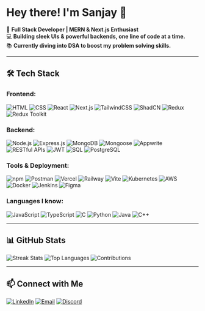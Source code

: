 # Hey there! I'm Sanjay 👋

🚀 **Full Stack Developer | MERN & Next.js Enthusiast**  
💻 **Building sleek UIs & powerful backends, one line of code at a time.**   
📚 **Currently diving into DSA to boost my problem solving skills.**

---

## 🛠 Tech Stack

### **Frontend:**
![HTML](https://img.shields.io/badge/-HTML5-E34F26?logo=html5&logoColor=white&style=flat)
![CSS](https://img.shields.io/badge/-CSS3-1572B6?logo=css3&logoColor=white&style=flat)
![React](https://img.shields.io/badge/-React-61DAFB?logo=react&logoColor=white&style=flat)
![Next.js](https://img.shields.io/badge/-Next.js-black?logo=next.js&logoColor=white&style=flat)
![TailwindCSS](https://img.shields.io/badge/-TailwindCSS-38B2AC?logo=tailwind-css&logoColor=white&style=flat)
![ShadCN](https://img.shields.io/badge/-ShadCN-181717?logo=shadcn&logoColor=white&style=flat)
![Redux](https://img.shields.io/badge/-Redux-764ABC?logo=redux&logoColor=white&style=flat)
![Redux Toolkit](https://img.shields.io/badge/-Redux%20Toolkit-764ABC?logo=redux&logoColor=white&style=flat)


### **Backend:**
![Node.js](https://img.shields.io/badge/-Node.js-339933?logo=node.js&logoColor=white&style=flat)
![Express.js](https://img.shields.io/badge/-Express.js-black?logo=express&logoColor=white&style=flat)
![MongoDB](https://img.shields.io/badge/-MongoDB-4EA94B?logo=mongodb&logoColor=white&style=flat)
![Mongoose](https://img.shields.io/badge/-Mongoose-880000?logo=mongodb&logoColor=white&style=flat)
![Appwrite](https://img.shields.io/badge/-Appwrite-F02E65?logo=appwrite&logoColor=white&style=flat)
![RESTful APIs](https://img.shields.io/badge/-RESTful_APIs-02569B?logo=api&logoColor=white&style=flat)
![JWT](https://img.shields.io/badge/-JWT-000000?logo=json-web-tokens&logoColor=white&style=flat)
![SQL](https://img.shields.io/badge/-SQL-4479A1?logo=mysql&logoColor=white&style=flat)
![PostgreSQL](https://img.shields.io/badge/-PostgreSQL-336791?logo=postgresql&logoColor=white&style=flat)


### **Tools & Deployment:**
![npm](https://img.shields.io/badge/-npm-CB3837?logo=npm&logoColor=white&style=flat)
![Postman](https://img.shields.io/badge/-Postman-FF6C37?logo=postman&logoColor=white&style=flat)
![Vercel](https://img.shields.io/badge/-Vercel-000000?logo=vercel&logoColor=white&style=flat)
![Railway](https://img.shields.io/badge/-Railway-0B0D0E?logo=railway&logoColor=white&style=flat)
![Vite](https://img.shields.io/badge/-Vite-646CFF?logo=vite&logoColor=white&style=flat)
![Kubernetes](https://img.shields.io/badge/-Kubernetes-326CE5?logo=kubernetes&logoColor=white&style=flat)
![AWS](https://img.shields.io/badge/-AWS-232F3E?logo=amazon-aws&logoColor=white&style=flat)
![Docker](https://img.shields.io/badge/-Docker-2496ED?logo=docker&logoColor=white&style=flat)
![Jenkins](https://img.shields.io/badge/-Jenkins-D24939?logo=jenkins&logoColor=white&style=flat)
![Figma](https://img.shields.io/badge/-Figma-F24E1E?logo=figma&logoColor=white&style=flat)

### **Languages I know:**
![JavaScript](https://img.shields.io/badge/-JavaScript-F7DF1E?logo=javascript&logoColor=black&style=flat)
![TypeScript](https://img.shields.io/badge/-TypeScript-3178C6?logo=typescript&logoColor=white&style=flat)
![C](https://img.shields.io/badge/-C-A8B9CC?logo=c&logoColor=white&style=flat)
![Python](https://img.shields.io/badge/-Python-3776AB?logo=python&logoColor=white&style=flat)
![Java](https://img.shields.io/badge/-Java-007396?logo=java&logoColor=white&style=flat)
![C++](https://img.shields.io/badge/-C++-00599C?logo=c%2B%2B&logoColor=white&style=flat)


---

## 📊 GitHub Stats

![Streak Stats](https://github-readme-streak-stats.herokuapp.com/?user=Sanjaygehlot1&theme=dark)
![Top Languages](https://github-readme-stats.vercel.app/api/top-langs/?username=Sanjaygehlot1&layout=compact&theme=dark)
![Contributions](https://komarev.com/ghpvc/?username=Sanjaygehlot1&label=Total+Contributions&color=green)

---

## 📫 Connect with Me

[![LinkedIn](https://img.shields.io/badge/-LinkedIn-0077B5?logo=linkedin&logoColor=white&style=flat)](https://www.linkedin.com/in/sanjay-gehlot-62b7a0301)
[![Email](https://img.shields.io/badge/-Email-D14836?logo=gmail&logoColor=white&style=flat)](mailto:sanjaygehlot1695@gmail.com)
[![Discord](https://img.shields.io/badge/-Discord-5865F2?logo=discord&logoColor=white&style=flat)](https://discord.com/users/sanjay03963)
